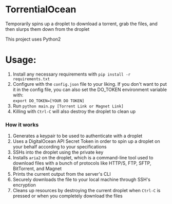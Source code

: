 # TorrentialOcean
Temporarily spins up a droplet to download a torrent, grab the files, and then slurps them down from the droplet

This project uses Python2

# Usage:
1. Install any necessary requirements with `pip install -r requirements.txt`
2. Configure with the `config.json` file to your liking. If you don't want to put it in the config file, you can also set the DO_TOKEN environment variable with:  
 `export DO_TOKEN=[YOUR DO TOKEN]`
3. Run `python main.py [Torrent Link or Magnet Link]`
4. Killing with `Ctrl-C` will also destroy the droplet to clean up

### How it works
1. Generates a keypair to be used to authenticate with a droplet
2. Uses a DigitalOcean API Secret Token in order to spin up a droplet on your behalf according to your specifications
3. SSHs into the droplet using the private key
4. Installs `aria2` on the droplet, which is a command-line tool used to download files with a bunch of protocols like HTTP/S, FTP, SFTP, BitTorrent, and Magnet
5. Prints the current output from the server's CLI
6. Securely downloads the file to your local machine through SSH's encryption
7. Cleans up resources by destroying the current droplet when `Ctrl-C` is pressed or when you completely download the files